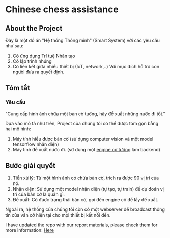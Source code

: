 # Chinese chess assistance

## About the Project
Đây là một đồ án "Hệ thống Thông minh" (Smart System) với các yêu cầu như sau:
1. Có ứng dụng Trí tuệ Nhân tạo
2. Có lập trình nhúng
3. Có liên kết giữa nhiều thiết bị (IoT, network,..)
Với mục đích hỗ trợ con người đưa ra quyết định.

## Tóm tắt
### Yêu cầu
"Cung cấp hình ảnh chứa một bàn cờ tướng, hãy đề xuất những nước đi tốt."

Dựa vào mô tả như trên, Project của chúng tôi có thể được tóm gọn bằng hai mô hình:
1. Máy tính hiểu được bàn cờ (sử dụng computer vision và một model tensorflow nhận diện)
2. Máy tính đề xuất nước đi. (sử dụng một [engine cờ tướng](https://github.com/bupticybee/elephantfish) làm backend)

## Bước giải quyết
1. Tiền xử lý:
Từ một hình ảnh có chứa bàn cờ, trích ra được 90 vị trí của nó.
2. Nhận diện:
Sử dụng một model nhận diện (tự tạo, tự train) để dự đoán vị trí của bàn cờ là quân gì.
3. Đề xuất:
Có được trạng thái bàn cờ, gọi đến engine cờ để lấy đề xuất.

Ngoài ra, hệ thống của chúng tôi còn có một webserver để broadcast thông tin của ván cờ hiện tại cho mọi thiết bị kết nối đến.

I have updated the repo with our report materials, please check them for more information: [Here](https://github.com/nvatuan/chinese-chess-assistance/tree/master/report)
